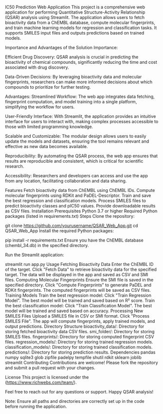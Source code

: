 IC50 Prediction Web Application
This project is a comprehensive web application for performing Quantitative Structure-Activity Relationship (QSAR) analysis using Streamlit. The application allows users to fetch bioactivity data from a ChEMBL database, compute molecular fingerprints, and train machine learning models for regression and classification tasks. It supports SMILES input files and outputs predictions based on trained models.

Importance and Advantages of the Solution
Importance:

Efficient Drug Discovery:
QSAR analysis is crucial in predicting the bioactivity of chemical compounds, significantly reducing the time and cost associated with drug discovery.

Data-Driven Decisions:
By leveraging bioactivity data and molecular fingerprints, researchers can make more informed decisions about which compounds to prioritize for further testing.

Advantages:
Streamlined Workflow:
The web app integrates data fetching, fingerprint computation, and model training into a single platform, simplifying the workflow for users.

User-Friendly Interface:
With Streamlit, the application provides an intuitive interface for users to interact with, making complex processes accessible to those with limited programming knowledge.

Scalable and Customizable:
The modular design allows users to easily update the models and datasets, ensuring the tool remains relevant and effective as new data becomes available.

Reproducibility:
By automating the QSAR process, the web app ensures that results are reproducible and consistent, which is critical for scientific research.

Accessibility:
Researchers and developers can access and use the app from any location, facilitating collaboration and data sharing.

Features
Fetch bioactivity data from ChEMBL using ChEMBL IDs.
Compute molecular fingerprints using RDKit and PaDEL-Descriptor.
Train and save the best regression and classification models.
Process SMILES files to predict bioactivity classes and pIC50 values.
Provide downloadable results as CSV files.
Installation
Prerequisites
Python 3.7 or higher
Required Python packages (listed in requirements.txt)
Steps
Clone the repository:

git clone https://github.com/yourusername/QSAR_Web_App.git
cd QSAR_Web_App
Install the required Python packages:

pip install -r requirements.txt
Ensure you have the ChEMBL database (chembl_34.db) in the specified directory.

Run the Streamlit application:

streamlit run app.py
Usage
Fetching Bioactivity Data
Enter the ChEMBL ID of the target.
Click "Fetch Data" to retrieve bioactivity data for the specified target.
The data will be displayed in the app and saved as CSV and SMI files.
Computing Molecular Fingerprints
Ensure the SMI file is saved in the specified directory.
Click "Compute Fingerprints" to generate PaDEL and RDKit fingerprints.
The computed fingerprints will be saved as CSV files.
Training Models
Train the best regression model:
Click "Train Regression Model".
The best model will be trained and saved based on R² score.
Train the best classification model:
Click "Train Classification Model".
The best model will be trained and saved based on accuracy.
Processing New SMILES Files
Upload a SMILES file in CSV or SMI format.
Click "Process SMILES File".
The app will compute fingerprints, apply trained models, and output predictions.
Directory Structure
bioactivity_data/: Directory for storing fetched bioactivity data CSV files.
smi_folder/: Directory for storing SMILES files.
fingerprints/: Directory for storing computed fingerprint CSV files.
regression_models/: Directory for storing trained regression models.
classification_models/: Directory for storing trained classification models.
predictions/: Directory for storing prediction results.
Dependencies
pandas
numpy
sqlite3
glob
zipfile
padelpy
tempfile
shutil
rdkit
sklearn
joblib
streamlit
Contributing
Contributions are welcome! Please fork the repository and submit a pull request with your changes.

License
This project is licensed under the (https://www.richwebs.com/team/).

Feel free to reach out for any questions or support. Happy QSAR analysis!

Note: Ensure all paths and directories are correctly set up in the code before running the application.
